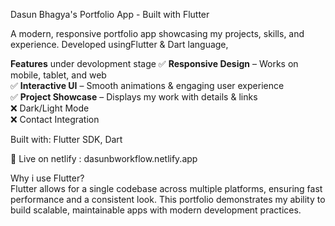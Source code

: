 Dasun Bhagya's Portfolio App - Built with Flutter  

A modern, responsive portfolio app showcasing my projects, skills, and experience. Developed usingFlutter & Dart language,   

 **Features** under devolopment stage 
✅ **Responsive Design** – Works on mobile, tablet, and web  
✅ **Interactive UI** – Smooth animations & engaging user experience  
✅ **Project Showcase** – Displays my work with details & links  
❌ Dark/Light Mode   
❌ Contact Integration

Built with: Flutter SDK, Dart  

🔗 Live on netlify : dasunbworkflow.netlify.app  
    
Why i use Flutter?  
Flutter allows for a single codebase across multiple platforms, ensuring fast performance and a consistent look. This portfolio demonstrates my ability to build scalable, maintainable apps with modern development practices.  


